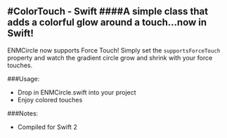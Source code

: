 #ColorTouch - Swift
####A simple class that adds a colorful glow around a touch...now in Swift!
----  

ENMCircle now supports Force Touch!  Simply set the ```supportsForceTouch``` property and watch the gradient circle grow and shrink with your force touches.

###Usage:
* Drop in ENMCircle.swift into your project
* Enjoy colored touches

###Notes:
* Compiled for Swift 2
